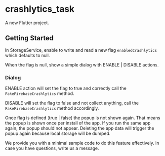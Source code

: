 # crashlytics_task

A new Flutter project.

## Getting Started

In StorageService, enable to write and read a new flag `enabledCrashlytics` which defaults to null.

When the flag is null, show a simple dialog with ENABLE | DISABLE actions. 

### Dialog

ENABLE action will set the flag to true and correctly call the `FakeFirebaseCrashlytics` method. 

DISABLE will set the flag to false and not collect anything, call the `FakeFirebaseCrashlytics` method accordingly. 

Once flag is defined (true | false) the popup is not shown again.
That means the popup is shown once per install of the app. If you run the same app again, the popup should not appear. Deleting the app data will trigger the popup again because local storage will be dumped.

We provide you with a minimal sample code to do this feature effectively. In case you have questions, write us a message.

